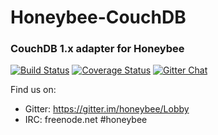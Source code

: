 # Honeybee-CouchDB
### CouchDB 1.x adapter for Honeybee

[![Build Status](https://travis-ci.org/honeybee/couchdb-adapter.svg?branch=master)](https://travis-ci.org/honeybee/couchdb-adapter)
[![Coverage Status](https://coveralls.io/repos/github/honeybee/couchdb-adapter/badge.svg?branch=master)](https://coveralls.io/github/honeybee/couchdb-adapter?branch=master)
[![Gitter Chat](https://badges.gitter.im/Join%20Chat.svg)](https://gitter.im/honeybee/Lobby)

Find us on:

* Gitter: https://gitter.im/honeybee/Lobby
* IRC: freenode.net #honeybee
